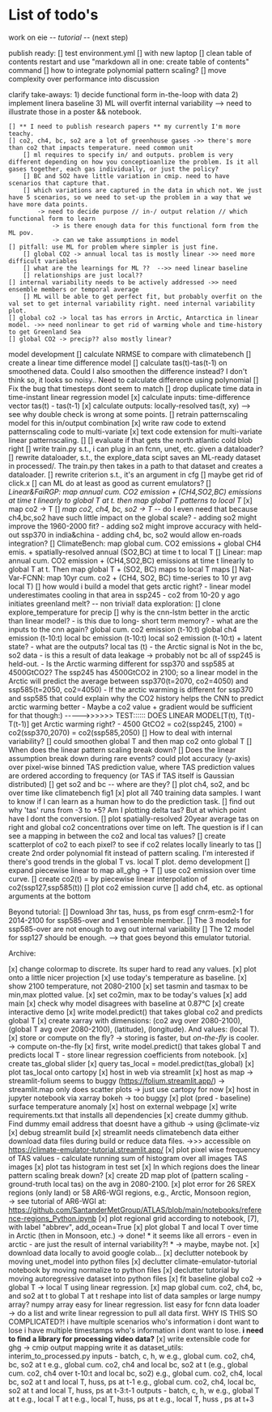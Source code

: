 # List of todo's

work on eie -- *tutorial* -- (next step)

publish ready:
    [] test environment.yml
        [] with new laptop 
    [] clean table of contents
        restart and use "markdown all in one: create table of contents" command
    [] how to integrate polynomial pattern scaling?
        [] move complexity over performance into discussion

clarify take-aways:
    1) decide functional form in-the-loop with data
    2) implement linera baseline
    3) ML will overfit internal variability
        --> need to illustrate those in a poster && notebook.

    [] ** I need to publish research papers ** my currently I'm more teachy.
    [] co2, ch4, bc, so2 are a lot of greenhouse gases ->> there's more than co2 that impacts temperature. need common unit
        [] ml requires to specify in/ and outputs. problem is very different depending on how you conceptioanlize the problem. Is it all gases together, each gas individually, or just the policy?
        [] BC and SO2 have little variation in cmip. need to have scenarios that capture that.
        [] which variations are captured in the data in which not. We just have 5 scenarios, so we need to set-up the problem in a way that we have more data points.
            -> need to decide purpose // in-/ output relation // which functional form to learn
                -> is there enough data for this functional form from the ML pov. 
                -> can we take assumptions in model
    [] pitfall: use ML for problem where simpler is just fine.
        [] global CO2 -> annual local tas is mostly linear ->> need more difficult variables
        [] what are the learnings for ML ??  -->> need linear baseline
        [] relationships are just local??
    [] internal variability needs to be actively addressed ->> need ensemble members or temporal average
        [] ML will be able to get perfect fit, but probably overfit on the val set to get internal variability right. need internal variability plot.
    [] global co2 -> local tas has errors in Arctic, Antarctica in linear model. ->> need nonlinear to get rid of warming whole and time-history to get Greenland Sea
    [] global CO2 -> precip?? also mostly linear?
model development
    [] calculate NRMSE to compare with climatebench
    [] create a linear time difference model
        [] calculate tas(t)-tas(t-1) on smoothened data.
            Could I also smoothen the difference instead? I don't think so, it looks so noisy..
            Need to calculate difference using polynomial
            [] Fix the bug that timesteps dont seem to match
        [] drop duplicate time data in time-instant linear regression model
        [x] calculate inputs: time-difference vector tas(t) - tas(t-1)
        [x] calculate outputs: locally-resolved tas(t, xy)
            --> see why double check is wrong at some points.
        [] retrain patternscaling model for this in/output combination
            [x] write raw code to extend patternscaling code to multi-variate
            [x] text code extension for multi-variate linear patternscaling.
            [] 
        [] evaluate if that gets the north atlantic cold blob right
    [] write train.py s.t., i can plug in an fcnn, unet, etc. given a dataloader?
        [] rewrite dataloader, s.t., the explore_data scipt saves an ML-ready dataset in processed/. The train.py then takes in a path to that dataset and creates a dataloader.
        [] rewrite criterion s.t., it's an argument in cfg
        [] maybe get rid of click.x
    [] can ML do at least as good as current emulators?
        [] *Linear&FaiRGP: map annual cum. CO2 emission + (CH4,SO2,BC) emissions at time t linearly to global T at t. then map global T patterns to local T*
            [x] map co2 -> T
            [] *map co2, ch4, bc, so2 -> T* -- do I even need that because ch4,bc,so2 have such little impact on the global scale?
                - adding so2 might improve the 1960-2000 fit?
                - adding so2 might improve accuracy with held-out ssp370 in india&china
                - adding ch4, bc, so2 would allow en-roads integration?
    [] ClimateBench: map global cum. CO2 emissions + global CH4 emis. + spatially-resolved annual (SO2,BC) at time t to local T
        [] Linear: map annual cum. CO2 emission + (CH4,SO2,BC) emissions at time t linearly to global T at t. Then map global T + (SO2, BC) maps to local T maps
    [] Nat-Var-FCNN: map 10yr cum. co2 + (CH4, SO2, BC) time-series to 10 yr avg local T) 
    [] how would i build a model that gets arctic right?
        - linear model underestimates cooling in that area in ssp245
            - co2 from 10-20 y ago initiates greenland melt? 
        -- non trivial!
data exploration:
    [] clone explore_temperature for precip
    [] why is the cnn-lstm better in the arctic than linear model?
        - is this due to long- short term memory?
        - what are the inputs to the cnn again? 
            global cum. co2 emission (t-10:t)
            global      ch4 emission (t-10:t)
            local       bc  emission (t-10:t)
            local       so2 emission (t-10:t)
            + latent state?
        - what are the outputs?
            local       tas          (t)
        - the Arctic signal is Not in the bc, so2 data
        - is this a result of data leakage -> probably not bc all of ssp245 is held-out.
        - Is the Arctic warming different for ssp370 and ssp585 at 4500GtCO2? The ssp245 has 4500GtCO2 in 2100; so a linear model in the Arctic will predict the average between ssp370(t=2070, co2=4050)  and ssp585(t=2050, co2=4050)
            - If the arctic warming is different for ssp370 and ssp585 that could explain why the CO2 history helps the CNN to predict arctic warming better 
                - Maybe a co2 value + gradient would be sufficient for that though:)
                    ----->>>>>> TEST:::::: DOES LINEAR MODEL[T(t), T(t)-T(t-1)] get Arctic warming right?
            - 4500 GtCO2 = co2(ssp245, 2100) = co2(ssp370,2070) = co2(ssp585,2050)
    [] How to deal with internal variability?
        [] could smoothen global T and then map co2 onto global T
    [] When does the linear pattern scaling break down?
        [] Does the linear assumption break down during rare events?
        could plot accuracy (y-axis) over pixel-wise binned TAS prediction value, where TAS prediction values are ordered according to frequency (or TAS if TAS itself is Gaussian distributed)
    [] get so2 and bc -- where are they?
	[] plot ch4, so2, and bc over time like climatebench fig1 
    [x] plot all 740 training data samples. I want to know if I can learn as a human how to do the prediction task. 
        [] find out why 'tas' runs from -3 to +5? Am I plotting delta tas? But at which point have I dont the conversion.
        [] plot spatially-resolved 20year average tas on right and global co2 concentrations over time on left. The question is if I can see a mapping in between the co2 and local tas values?
    [] create scatterplot of co2 to each pixel? to see if co2 relates locally linearly to tas
    [] create 2nd order polynomial fit instead of pattern scaling. I'm interested if there's good trends in the global T vs. local T plot.
demo development
    [] expand piecewise linear to map all_ghg -> T
    [] use co2 emission over time curve.
        [] create co2(t) = by piecewise linear interpolation of co2(ssp127,ssp585(t))
        [] plot co2 emission curve
    [] add ch4, etc. as optional arguments at the bottom

Beyond tutorial:
[] Download 3hr tas, huss, ps from esgf cnrm-esm2-1 for 2014-2100 for ssp585-over and 1 ensemble member.
    [] The 3 models for ssp585-over are not enough to avg out internal variability
    [] The 12 model for ssp127 should be enough.
    --> that goes beyond this emulator tutorial.

Archive:

[x] change colormap to discrete. Its super hard to read any values.
    [x] plot onto a little nicer projection
[x] use today's temperature as baseline.
[x] show 2100 temperature, not 2080-2100
[x] set tasmin and tasmax to be min,max plotted value.
[x] set co2min, max to be today's values
[x] add main
[x] check why model disagrees with baseline at 0.87°C
[x] create interactive demo
    [x] write model.predict() that takes global co2 and predicts global T
    [x] create xarray with dimensions: (co2 avg over 2080-2100), (global T avg over 2080-2100), (latitude), (longitude). 
    And values: (local T).
    [x] store or compute on the fly? -> storing is faster, but *on-the-fly* is cooler. -> compute on-the-fly
    [x] first, write model.predict() that takes global T and predicts local T
        - store linear regression coefficients from notebook.
    [x] create tas_global slider
    [x] query tas_local = model.predict(tas_global)
    [x] plot tas_local onto cartopy
    [x] host in web via streamlit
        [x] host as map -> streamlit-folium seems to buggy (https://folium.streamlit.app/) -> streamlit.map only does scatter plots -> just use cartopy for now
    [x] host in jupyter notebook via xarray bokeh -> too buggy
[x] plot (pred - baseline) surface temperature anomaly 
[x] host on external webpage
    [x] write requirements.txt that installs all dependencies
    [x] create dummy github. Find dummy email address that doesnt have a github -> using @climate-viz
    [x] debug streamlit build
        [x] streamlit needs climatebench data
            either download data files during build
            or reduce  data files. 
    ->>> accessible on https://climate-emulator-tutorial.streamlit.app/
[x] plot pixel wise frequency of TAS values
    - calculate running sum of histogram over all images TAS images
[x] plot tas histogram in test set
[x] In which regions does the linear pattern scaling break down?
    [x] create 2D map plot of (pattern scaling - ground-truth local tas) on the avg in 2080-2100.
    [x] plot error for 26 SREX regions (only land) or 58 AR6-WGI regions, e.g., Arctic, Monsoon region,  
        -> see tutorial of AR6-WGI at: https://github.com/SantanderMetGroup/ATLAS/blob/main/notebooks/reference-regions_Python.ipynb
    [x] plot regional grid according to notebook, [7], with label "abbrev", add_ocean=True
    [x] plot global T and local T over time in Arctic (then in Monsoon, etc.) -> done!
    * it seems like all errors - even in arctic - are just the result of internal variability?! * -> maybe, maybe not.
[x] download data locally to avoid google colab...
[x] declutter notebook by moving unet_model into python files
[x] declutter climate-emulator-tutorial notebook by moving normalize to python files
[x] declutter tutorial by moving autoregressive dataset into python files
[x] fit baseline global co2 -> global T -> local T using linear regression.
[x] map global cum. co2, ch4, bc, and so2 at t to global T at t
    reshape into list of data samples or large numpy array?
        numpy array easy for linear regression.
        list easy for fcnn data loader
        -> do a list and write linear regression to pull all data first.
        WHY IS THIS SO COMPLICATED?!
            i have multiple scenarios who's information i dont want to lose
            i have multiple timestamps who's information i dont want to lose.
            **i need to find a library for processing video data?**
[x] write extensible code for ghg -> cmip output mapping
    write it as dataset_utils: interim_to_processed.py
    inputs - batch, c, h, w
        e.g., global cum. co2, ch4, bc, so2 at t
        e.g., global cum. co2, ch4 and local bc, so2 at t
        (e.g., global cum. co2, ch4 over t-10:t and local bc, so2)
        e.g., global cum. co2, ch4, local bc, so2 at t and 
            local T, huss, ps at t-1
        e.g., global cum. co2, ch4, local bc, so2 at t and
            local T, huss, ps at t-3:t-1
    outputs - batch, c, h, w
        e.g., global T at t
        e.g., local T at t
        e.g., local T, huss, ps at t
        e.g., local T, huss , ps at t+3

